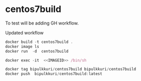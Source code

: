 # centos7build

To test
will be adding GH workflow.

Updated workflow

```javascript
docker build -t centos7build .
docker image ls
docker run  -d  centos7build

docker exec -it  <<IMAGEID>> /bin/sh

docker tag bipulkkuri/centos7build bipulkkuri/centos7build
docker push  bipulkkuri/centos7build:latest
```
